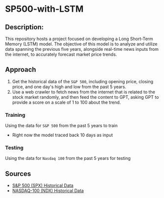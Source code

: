# SP500-with-LSTM

## Description:
This repository hosts a project focused on developing a Long Short-Term Memory (LSTM) model. The objective of this model is to analyze and utilize data spanning the previous five years, alongside real-time news inputs from the internet, to accurately forecast market price trends.

## Approach
1. Get the historical data of the `S&P 500`, including opening price, closing price, and one day's high and low from the past 5 years.
2. Use a web crawler to fetch news from the internet that is related to the stock market randomly, and then feed the content to GPT, asking GPT to provide a score on a scale of 1 to 100 about the trend.

### Training
Using the data for `S&P 500` from the past 5 years to train

- Right now the model traced back 10 days as input
### Testing
Using the data for `Nasdaq 100` from the past 5 years for testing

## Sources
- [S&P 500 (SPX) Historical Data](https://www.nasdaq.com/market-activity/index/spx/historical?page=1&rows_per_page=10&timeline=y5)
- [NASDAQ-100 (NDX) Historical Data](https://www.nasdaq.com/market-activity/index/ndx/historical?page=1&rows_per_page=10&timeline=y5)
